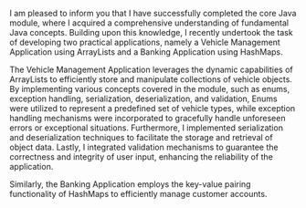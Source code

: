 I am pleased to inform you that I have successfully completed the core Java module, where I acquired a comprehensive understanding of fundamental Java concepts. Building upon this knowledge, I recently undertook the task of developing two practical applications, namely a Vehicle Management Application using ArrayLists and a Banking Application using HashMaps.

The Vehicle Management Application leverages the dynamic capabilities of ArrayLists to efficiently store and manipulate collections of vehicle objects. By implementing various concepts covered in the module, such as enums, exception handling, serialization, deserialization, and validation,   Enums were utilized to represent a predefined set of vehicle types, while exception handling mechanisms were incorporated to gracefully handle unforeseen errors or exceptional situations. Furthermore, I implemented serialization and deserialization techniques to facilitate the storage and retrieval of object data. Lastly, I integrated validation mechanisms to guarantee the correctness and integrity of user input, enhancing the reliability of the application.

Similarly, the Banking Application employs the key-value pairing functionality of HashMaps to efficiently manage customer accounts. 

